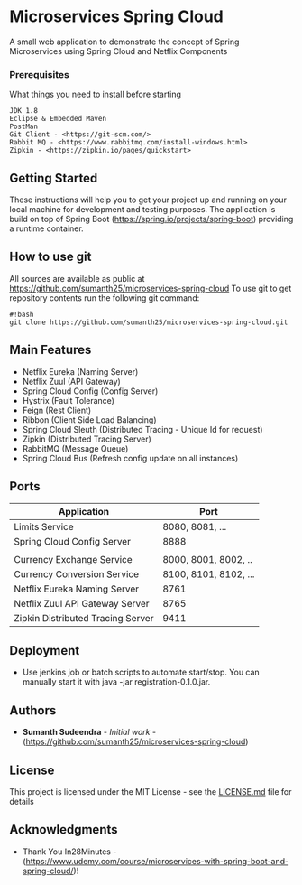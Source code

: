 # Microservices Spring Cloud
A small web application to demonstrate the concept of Spring Microservices using Spring Cloud and Netflix Components

### Prerequisites

What things you need to install before starting

```
JDK 1.8
Eclipse & Embedded Maven
PostMan
Git Client - <https://git-scm.com/>
Rabbit MQ - <https://www.rabbitmq.com/install-windows.html>
Zipkin - <https://zipkin.io/pages/quickstart>
```
## Getting Started

These instructions will help you to get your project up and running on your local machine for development and testing purposes. The application is build on top of Spring Boot (https://spring.io/projects/spring-boot) providing a runtime container. 

## How to use git ##

All sources are available as public at https://github.com/sumanth25/microservices-spring-cloud
To use git to get repository contents run the following git command:

```
#!bash
git clone https://github.com/sumanth25/microservices-spring-cloud.git
```
## Main Features

* Netflix Eureka (Naming Server)
* Netflix Zuul (API Gateway)
* Spring Cloud Config (Config Server)
* Hystrix (Fault Tolerance)
* Feign (Rest Client)
* Ribbon (Client Side Load Balancing)
* Spring Cloud Sleuth (Distributed Tracing - Unique Id for request)
* Zipkin (Distributed Tracing Server)
* RabbitMQ (Message Queue)
* Spring Cloud Bus (Refresh config update on all instances)

## Ports

|     Application       |     Port          |
| ------------- | ------------- |
| Limits Service | 8080, 8081, ... |
| Spring Cloud Config Server | 8888 |
|  |  |
| Currency Exchange Service | 8000, 8001, 8002, ..  |
| Currency Conversion Service | 8100, 8101, 8102, ... |
| Netflix Eureka Naming Server | 8761 |
| Netflix Zuul API Gateway Server | 8765 |
| Zipkin Distributed Tracing Server | 9411 |

## Deployment

* Use jenkins job or batch scripts to automate start/stop. You can manually start it with java -jar registration-0.1.0.jar. 


## Authors

* **Sumanth Sudeendra**  - *Initial work* - (https://github.com/sumanth25/microservices-spring-cloud)

## License

This project is licensed under the MIT License - see the [LICENSE.md](LICENSE.md) file for details

## Acknowledgments

* Thank You In28Minutes - (https://www.udemy.com/course/microservices-with-spring-boot-and-spring-cloud/)!
